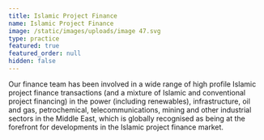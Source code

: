 ```yaml
---
title: Islamic Project Finance
name: Islamic Project Finance
image: /static/images/uploads/image 47.svg
type: practice
featured: true
featured_order: null
hidden: false
---
```

Our finance team has been involved in a wide range of high profile Islamic project finance transactions (and a mixture of Islamic and conventional project financing) in the power (including renewables), infrastructure, oil and gas, petrochemical, telecommunications, mining and other industrial sectors in the Middle East, which is globally recognised as being at the forefront for developments in the Islamic project finance market.
